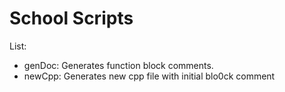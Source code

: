 # School Scripts
List:
- genDoc: Generates function block comments.
- newCpp: Generates new cpp file with initial blo0ck comment
